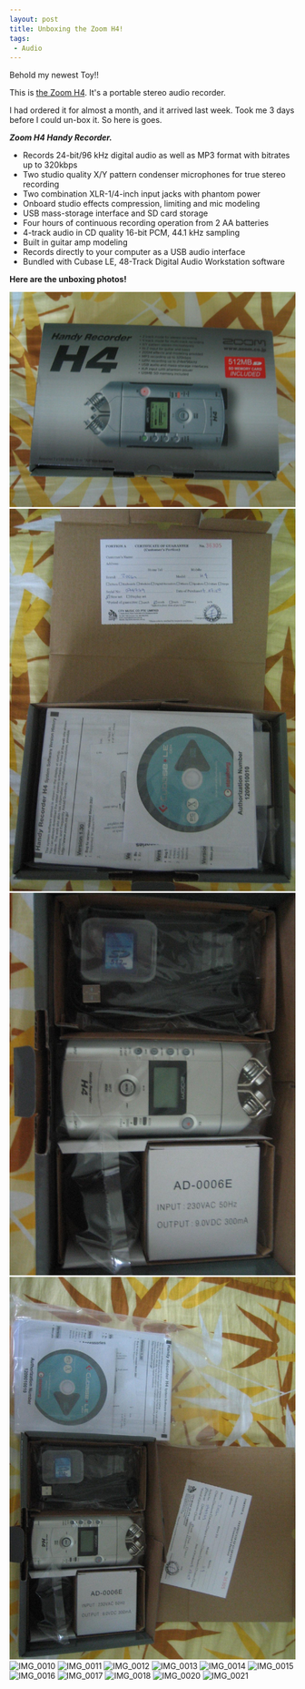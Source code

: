 ```yaml
---
layout: post
title: Unboxing the Zoom H4!
tags:
 - Audio
---
```


Behold my newest Toy!!

This is [the Zoom H4][0]. It's a portable stereo audio recorder.

I had ordered it for almost a month, and it arrived last week. Took me 3 days before I could un-box it. So here is goes.

**_Zoom H4 Handy Recorder._**

* Records 24-bit/96 kHz digital audio as well as MP3 format with bitrates up to 320kbps
* Two studio quality X/Y pattern condenser microphones for true stereo recording
* Two combination XLR-1/4-inch input jacks with phantom power
* Onboard studio effects compression, limiting and mic modeling
* USB mass-storage interface and SD card storage
* Four hours of continuous recording operation from 2 AA batteries
* 4-track audio in CD quality 16-bit PCM, 44.1 kHz sampling
* Built in guitar amp modeling
* Records directly to your computer as a USB audio interface
* Bundled with Cubase LE, 48-Track Digital Audio Workstation software

**Here are the unboxing photos!**

![IMG_0005](../images/2007/07/IMG_0005.jpeg)
![IMG_0006](../images/2007/07/IMG_0006.jpg)
![IMG_0007](../images/2007/07/IMG_0007.jpg)
![IMG_0008](../images/2007/07/IMG_0008.jpg)
![IMG_0010](../images/2007/07/IMG_00010.jpg)
![IMG_0011](../images/2007/07/IMG_00011.jpg)
![IMG_0012](../images/2007/07/IMG_00012.jpg)
![IMG_0013](../images/2007/07/IMG_00013.jpg)
![IMG_0014](../images/2007/07/IMG_00014.jpg)
![IMG_0015](../images/2007/07/IMG_00015.jpg)
![IMG_0016](../images/2007/07/IMG_00016.jpg)
![IMG_0017](../images/2007/07/IMG_00017.jpg)
![IMG_0018](../images/2007/07/IMG_00018.jpg)
![IMG_0020](../images/2007/07/IMG_00020.jpg)
![IMG_0021](../images/2007/07/IMG_00021.jpg)


[0]: http://www.zoom.co.jp/english/products/h4/
